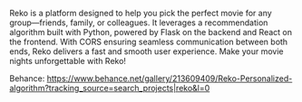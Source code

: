 Reko is a platform designed to help you pick the perfect movie for any group—friends, family, or colleagues.
It leverages a recommendation algorithm built with Python, powered by Flask on the backend and React on the frontend.
With CORS ensuring seamless communication between both ends, Reko delivers a fast and smooth user experience. 
Make your movie nights unforgettable with Reko!

Behance:
https://www.behance.net/gallery/213609409/Reko-Personalized-algorithm?tracking_source=search_projects|reko&l=0


